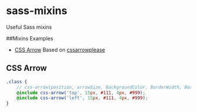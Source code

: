 # sass-mixins
Useful Sass mixins

##Mixins Examples
* [CSS Arrow](#css-arrow)
Based on [cssarrowplease](http://www.cssarrowplease.com/)

## CSS Arrow

```scss
.class { 
	// css-arrow(position, arrowSize, BackgroundColor, BorderWidth, BorderColor)
	@include css-arrow('top', 15px, #111, 4px, #999);
	@include css-arrow('left', 15px, #111, 4px, #999);
}
```
